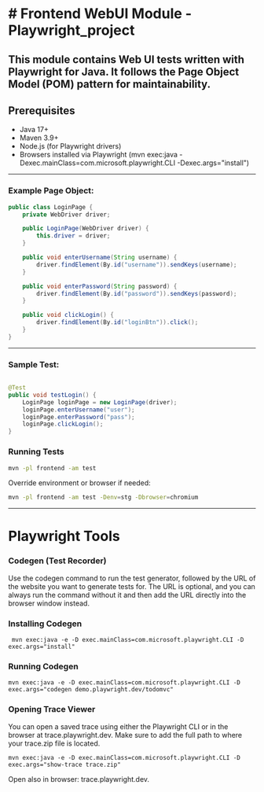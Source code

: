 # # Frontend WebUI Module - Playwright_project

This module contains Web UI tests written with Playwright for Java.
It follows the Page Object Model (POM) pattern for maintainability.
---

## Prerequisites

* Java 17+
* Maven 3.9+
* Node.js (for Playwright drivers)
* Browsers installed via Playwright (mvn exec:java -Dexec.mainClass=com.microsoft.playwright.CLI -Dexec.args="install")

---

### Example Page Object:

```java
public class LoginPage {
    private WebDriver driver;

    public LoginPage(WebDriver driver) {
        this.driver = driver;
    }

    public void enterUsername(String username) {
        driver.findElement(By.id("username")).sendKeys(username);
    }

    public void enterPassword(String password) {
        driver.findElement(By.id("password")).sendKeys(password);
    }

    public void clickLogin() {
        driver.findElement(By.id("loginBtn")).click();
    }
}
```

---

### Sample Test:

```java

@Test
public void testLogin() {
    LoginPage loginPage = new LoginPage(driver);
    loginPage.enterUsername("user");
    loginPage.enterPassword("pass");
    loginPage.clickLogin();
}

```

### Running Tests

```bash
mvn -pl frontend -am test
```

Override environment or browser if needed:

```bash
mvn -pl frontend -am test -Denv=stg -Dbrowser=chromium
```

---

# Playwright Tools

### Codegen (Test Recorder)

Use the codegen command to run the test generator, followed by the URL of the website you want to generate tests for.
The URL is optional, and you can always run the command without it and then add the URL directly into the browser window
instead.

### Installing Codegen

```
 mvn exec:java -e -D exec.mainClass=com.microsoft.playwright.CLI -D exec.args="install" 
```

### Running Codegen

```
mvn exec:java -e -D exec.mainClass=com.microsoft.playwright.CLI -D exec.args="codegen demo.playwright.dev/todomvc"
```

### Opening Trace Viewer

You can open a saved trace using either the Playwright CLI or in the browser at trace.playwright.dev. Make sure to add
the full path to where your trace.zip file is located.

``` 
mvn exec:java -e -D exec.mainClass=com.microsoft.playwright.CLI -D exec.args="show-trace trace.zip"
``` 

Open also in browser: trace.playwright.dev.